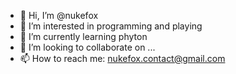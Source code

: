 - 👋 Hi, I’m @nukefox
- 👀 I’m interested in programming and playing
- 🌱 I’m currently learning phyton
- 💞️ I’m looking to collaborate on ...
- 📫 How to reach me: nukefox.contact@gmail.com

<!---
nukefox is a ✨ special ✨ repository because its `README.md` (this file) appears on your GitHub profile.
You can click the Preview link to take a look at your changes.
--->
